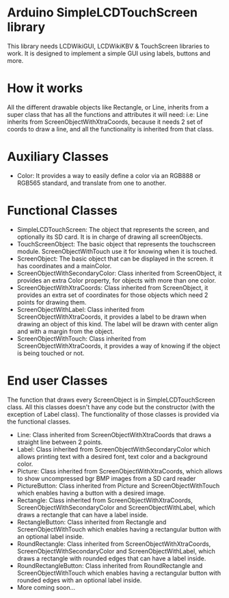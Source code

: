# Arduino SimpleLCDTouchScreen library

This library needs LCDWikiGUI, LCDWikiKBV & TouchScreen libraries to work. It is designed to implement a simple GUI using labels, buttons and more.
# How it works
All the different drawable objects like Rectangle, or Line, inherits from a super class that has all the functions and attributes it will need: i.e: Line inherits from ScreenObjectWithXtraCoords, because it needs 2 set of coords to draw a line, and all the functionality is inherited from that class.
# Auxiliary Classes
- Color: It provides a way to easily define a color via an RGB888 or RGB565 standard, and translate from one to another.
# Functional Classes
- SimpleLCDTouchScreen: The object that represents the screen, and optionally its SD card. It is in charge of drawing all screenObjects.
- TouchScreenObject: The basic object that represents the touchscreen module. ScreenObjectWithTouch use it for knowing when it is touched.
- ScreenObject: The basic object that can be displayed in the screen. it has coordinates and a mainColor.
- ScreenObjectWithSecondaryColor: Class inherited from ScreenObject, it provides an extra Color property, for objects with more than one color.
- ScreenObjectWithXtraCoords: Class inherited from ScreenObject, it provides an extra set of coordinates for those objects which need 2 points for drawing them.
- ScreenObjectWithLabel: Class inherited from ScreenObjectWithXtraCoords, it provides a label to be drawn when drawing an object of this kind. The label will be drawn with center align and with a margin from the object.
- ScreenObjectWithTouch: Class inherited from ScreenObjectWithXtraCoords, it provides a way of knowing if the object is being touched or not.

# End user Classes
The function that draws every ScreenObject is in SimpleLCDTouchScreen class.
All this classes doesn't have any code but the constructor (with the exception of Label class). The functionality of those classes is provided via the functional classes.

- Line: Class inherited from ScreenObjectWithXtraCoords that draws a straight line between 2 points.
- Label: Class inherited from ScreenObjectWithSecondaryColor which allows printing text with a desired font, text color and a background color.
- Picture: Class inherited from ScreenObjectWithXtraCoords, which allows to show uncompressed bgr BMP images from a SD card reader
- PictureButton: Class inherited from Picture and ScreenObjectWithTouch which enables having a button with a desired image.
- Rectangle: Class inherited from ScreenObjectWithXtraCoords, ScreenObjectWithSecondaryColor and ScreenObjectWithLabel, which draws a rectangle that can have a label inside.
- RectangleButton: Class inherited from Rectangle and ScreenObjectWithTouch which enables having a rectangular button with an optional label inside.
- RoundRectangle: Class inherited from ScreenObjectWithXtraCoords, ScreenObjectWithSecondaryColor and ScreenObjectWithLabel, which draws a rectangle with rounded edges that can have a label inside.
- RoundRectangleButton: Class inherited from RoundRectangle and ScreenObjectWithTouch which enables having a rectangular button with rounded edges with an optional label inside.
- More coming soon...
